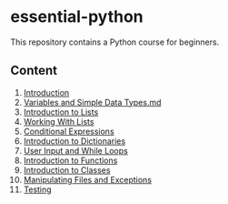 # essential-python
This repository contains a Python course for beginners.
## Content
<ol>
  <li>
    <a href="00 - Introduction.md">Introduction</a>
  </li>
  <li>
    <a href="01 - Variables and simple data types.md">Variables and Simple Data Types.md</a>
  </li>
  <li>
    <a href="02 - Lists.md">Introduction to Lists</a>
  </li>
  <li>
    <a href="03 - Workin with lists.md">Working With Lists</a>
  </li>
  <li>
    <a href="04 - If statements.md">Conditional Expressions</a>
  </li>
  <li>
    <a href="05 - Dictionaries.md">Introduction to Dictionaries</a>
  </li>
  <li>
    <a href="06 - User input and while loops.md">User Input and While Loops</a>
  </li>
  <li>
    <a href="07 - Functions.md">Introduction to Functions</a>
  </li>
  <li>
    <a href="08 - Classes.md">Introduction to Classes</a>
  </li>
  <li>
    <a href="09 - Files and exceptions.md">Manipulating Files and Exceptions</a>
  </li>
  <li>
    <a href="10 - Testing your code.md">Testing</a>
  </li>
</ol>
